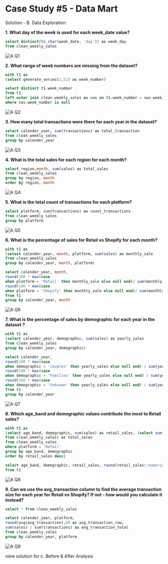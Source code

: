  # Case Study #5 - Data Mart
 
 Solution - B. Data Exploration
 
 **1. What day of the week is used for each week_date value?**
 
 ```` sql
 select distinct(to_char(week_date, 'day')) as week_day
from clean_weekly_sales
````
![A Q1](https://user-images.githubusercontent.com/98659820/159183975-16746074-c33d-44c7-bcef-c5656a0df9a2.PNG)

**2. What range of week numbers are missing from the dataset?**

```` sql
with t1 as 
(select generate_series(1,52) as week_number)

select distinct t1.week_number
from t1 
left outer join clean_weekly_sales as cws on t1.week_number = cws.week_number
where cws.week_number is null
````
![A Q2](https://user-images.githubusercontent.com/98659820/159184202-20c4987e-ad8d-4101-b46b-e94ec0d9b4b9.PNG)


**3. How many total transactions were there for each year in the dataset?**

```` sql
select calender_year, sum(transactions) as total_transaction
from clean_weekly_sales
group by calender_year
````
![A Q3](https://user-images.githubusercontent.com/98659820/159184214-f649a9fb-6e3c-45a3-bac7-9abc8dba1da9.PNG)


**4. What is the total sales for each region for each month?**

```` sql
select region,month, sum(sales) as total_sales
from clean_weekly_sales
group by region, month
order by region, month
````
![A Q4](https://user-images.githubusercontent.com/98659820/159184217-2c513268-5ba3-4c2f-9c66-16bf545cf981.PNG)


**5. What is the total count of transactions for each platform?**

```` sql
select platform, sum(transactions) as count_transactions
from clean_weekly_sales
group by platform
````
![A Q5](https://user-images.githubusercontent.com/98659820/159184227-571696d5-296d-4485-b969-7728f1a30dd9.PNG)


**6. What is the percentage of sales for Retail vs Shopify for each month?**

```` sql
with t1 as 
(select calender_year, month, platform, sum(sales) as monthly_sale
from clean_weekly_sales
group by calender_year, month, platform)

select calender_year, month, 
round(100 * max(case 
when platform = 'Retail' then monthly_sale else null end)/ sum(monthly_sale),2) as retail_perct,
round(100 * max(case 
when platform = 'Shopify' then monthly_sale else null end)/ sum(monthly_sale),2) as Shopify_perct
from t1
group by calender_year, month
````
![A Q6](https://user-images.githubusercontent.com/98659820/159184235-e263c50b-162b-45ab-a90d-86ae2c5178c8.PNG)


**7. What is the percentage of sales by demographic for each year in the dataset ?**

```` sql
with t1 as 
(select calender_year, demographic, sum(sales) as yearly_sales
from clean_weekly_sales
group by calender_year, demographic)

select calender_year, 
round(100 * max(case 
when demographic = 'couples' then yearly_sales else null end) / sum(yearly_sales), 2) as couple_percentage,
round(100 * max(case 
when demographic = 'Families' then yearly_sales else null end) / sum(yearly_sales), 2) as couple_percentage,
round(100 * max(case 
when demographic = 'Unknown' then yearly_sales else null end) / sum(yearly_sales), 2) as couple_percentage
from t1
group by calender_year
````
![A Q7](https://user-images.githubusercontent.com/98659820/159184243-4e724058-db3e-4a68-8e9a-ceed471a2ea5.PNG)


**8. Which age_band and demographic values contribute the most to Retail sales?**

```` sql
with t1 as 
(select age_band, demographic, sum(sales) as retail_sales, (select sum(sales)
from clean_weekly_sales) as total_sales
from clean_weekly_sales
where platform = 'Retail'
group by age_band, demographic
order by retail_sales desc)

select age_band, demographic, retail_sales, round(retail_sales::numeric/total_sales::numeric * 100,2) as perct
from t1
````
![A Q8](https://user-images.githubusercontent.com/98659820/159184249-b4276d49-8eee-416d-8723-ceb5c39accec.PNG)


**9. Can we use the avg_transaction column to find the average transaction size for each year for Retail vs Shopify? If not - how would you calculate it instead?**

```` sql
select * from clean_weekly_sales

select calender_year, platform,
round(avg(avg_transaction),0) as avg_transaction_row,
sum(sales) / sum(transactions) as avg_transaction_total
from clean_weekly_sales
group by calender_year, platform
````
![A Q9](https://user-images.githubusercontent.com/98659820/159184252-103d02a3-d43a-4ebe-b2c0-726b1bd24c50.PNG)


view solution for c. Before & After Analysis

